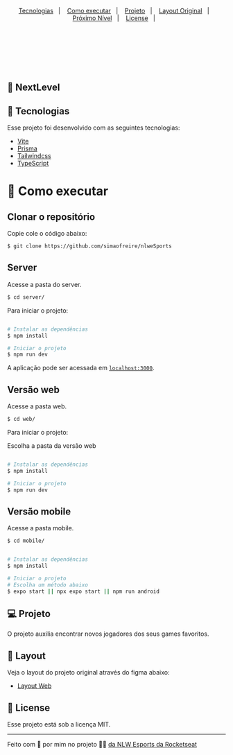
<p align="center">
  <a href="#-tecnologias">Tecnologias</a>&nbsp;&nbsp;&nbsp;|&nbsp;&nbsp;&nbsp;
  <a href="#-como-executar">Como executar</a>&nbsp;&nbsp;&nbsp;|&nbsp;&nbsp;&nbsp;
  <a href="#-projeto">Projeto</a>&nbsp;&nbsp;&nbsp;|&nbsp;&nbsp;&nbsp;
  <a href="#-layout">Layout Original</a>&nbsp;&nbsp;&nbsp;|&nbsp;&nbsp;&nbsp;
  <a href="#-nextlevel">Próximo Nível</a>&nbsp;&nbsp;&nbsp;|&nbsp;&nbsp;&nbsp;
  <a href="#-license">License</a>&nbsp;&nbsp;&nbsp;|&nbsp;&nbsp;&nbsp;
</p>
<br/><br/>

<p align="center">
  
</p>

<br/><br/>



<p align="center">
  <img alt="" src="https://repository-images.githubusercontent.com/612006495/65e03be6-93bb-4e89-86c9-3a1f82ec1314" />
</p>



## 🚀 NextLevel



## 🧪 Tecnologias

Esse projeto foi desenvolvido com as seguintes tecnologias:

- [Vite](https://vitejs.dev/)
- [Prisma](https://www.prisma.io)
- [Tailwindcss](https://tailwindcss.com)
- [TypeScript](https://www.typescriptlang.org)


# 🚀 Como executar


##  Clonar o repositório

Copie cole o código abaixo:

```bash
$ git clone https://github.com/simaofreire/nlweSports


```


##  Server

Acesse a pasta do server.

```bash
$ cd server/

```
Para iniciar o projeto:

```bash

# Instalar as dependências
$ npm install

# Iniciar o projeto
$ npm run dev

```


A aplicação pode ser acessada em [`localhost:3000`](http://localhost:3000).

## Versão web

Acesse a pasta web.
```bash
$ cd web/

```

Para iniciar o projeto:

Escolha a pasta da versão web

```bash

# Instalar as dependências
$ npm install

# Iniciar o projeto
$ npm run dev

```

## Versão mobile

Acesse a pasta mobile.

```bash
$ cd mobile/

```

```bash

# Instalar as dependências
$ npm install

# Iniciar o projeto
# Escolha um método abaixo
$ expo start || npx expo start || npm run android

```



## 💻 Projeto
O projeto auxilia encontrar novos jogadores dos seus games favoritos. 


## 🔖 Layout

Veja o layout do projeto original através do figma abaixo:

- [Layout Web](https://www.figma.com/community/file/1150897317533332617)





## 📝 License

Esse projeto está sob a licença MIT.

---

Feito com 💜 por mim no projeto 👋🏻 [da NLW Esports da Rocketseat](https://www.rocketseat.com.br/)
